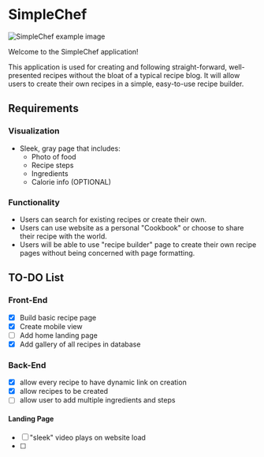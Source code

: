 # SimpleChef

![SimpleChef example image](https://i.ibb.co/y6Kgn4r/Untitled.png)

Welcome to the SimpleChef application!

This application is used for creating and following straight-forward, well-presented recipes without the bloat of a typical recipe blog.
It will allow users to create their own recipes in a simple, easy-to-use recipe builder. 

## Requirements
### Visualization
- Sleek, gray page that includes:
    - Photo of food
    - Recipe steps
    - Ingredients
    - Calorie info (OPTIONAL)
    
### Functionality
- Users can search for existing recipes or create their own.
- Users can use website as a personal "Cookbook" or choose to share their recipe with the world.
- Users will be able to use "recipe builder" page to create their own recipe pages without being concerned with page formatting.

## TO-DO List
### Front-End

- [x] Build basic recipe page
- [x] Create mobile view
- [ ] Add home landing page
- [x] Add gallery of all recipes in database

### Back-End

- [x] allow every recipe to have dynamic link on creation
- [x] allow recipes to be created
- [ ] allow user to add multiple ingredients and steps

#### Landing Page

- [ ] "sleek" video plays on website load
- [ ]